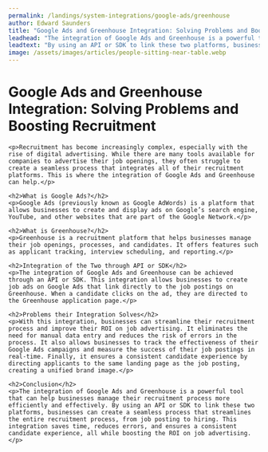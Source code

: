 ```yaml
---
permalink: /landings/system-integrations/google-ads/greenhouse
author: Edward Saunders
title: "Google Ads and Greenhouse Integration: Solving Problems and Boosting Recruitment"
leadhead: "The integration of Google Ads and Greenhouse is a powerful tool that can help businesses manage their recruitment process more efficiently and effectively"
leadtext: "By using an API or SDK to link these two platforms, businesses can create a seamless process that streamlines the entire recruitment process, from job posting to hiring. This integration saves time, reduces errors, and ensures a consistent candidate experience, all while boosting the ROI on job advertising."
image: /assets/images/articles/people-sitting-near-table.webp
---
```

<div class="arttext">	<h1>Google Ads and Greenhouse Integration: Solving Problems and Boosting Recruitment</h1>
	
	<p>Recruitment has become increasingly complex, especially with the rise of digital advertising. While there are many tools available for companies to advertise their job openings, they often struggle to create a seamless process that integrates all of their recruitment platforms. This is where the integration of Google Ads and Greenhouse can help.</p>

	<h2>What is Google Ads?</h2>
	<p>Google Ads (previously known as Google AdWords) is a platform that allows businesses to create and display ads on Google’s search engine, YouTube, and other websites that are part of the Google Network.</p>

	<h2>What is Greenhouse?</h2>
	<p>Greenhouse is a recruitment platform that helps businesses manage their job openings, processes, and candidates. It offers features such as applicant tracking, interview scheduling, and reporting.</p>

	<h2>Integration of the Two through API or SDK</h2>
	<p>The integration of Google Ads and Greenhouse can be achieved through an API or SDK. This integration allows businesses to create job ads on Google Ads that link directly to the job postings on Greenhouse. When a candidate clicks on the ad, they are directed to the Greenhouse application page.</p>

	<h2>Problems their Integration Solves</h2>
	<p>With this integration, businesses can streamline their recruitment process and improve their ROI on job advertising. It eliminates the need for manual data entry and reduces the risk of errors in the process. It also allows businesses to track the effectiveness of their Google Ads campaigns and measure the success of their job postings in real-time. Finally, it ensures a consistent candidate experience by directing applicants to the same landing page as the job posting, creating a unified brand image.</p>

	<h2>Conclusion</h2>
	<p>The integration of Google Ads and Greenhouse is a powerful tool that can help businesses manage their recruitment process more efficiently and effectively. By using an API or SDK to link these two platforms, businesses can create a seamless process that streamlines the entire recruitment process, from job posting to hiring. This integration saves time, reduces errors, and ensures a consistent candidate experience, all while boosting the ROI on job advertising.</p>
</div>